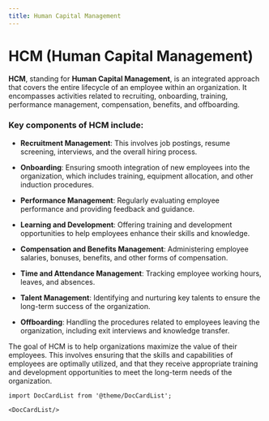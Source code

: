 ```yaml
---
title: Human Capital Management
---
```


# HCM (Human Capital Management)

**HCM**, standing for **Human Capital Management**, is an integrated approach that covers the entire lifecycle of an employee within an organization. It encompasses activities related to recruiting, onboarding, training, performance management, compensation, benefits, and offboarding.

### Key components of HCM include:

- **Recruitment Management**: This involves job postings, resume screening, interviews, and the overall hiring process.
  
- **Onboarding**: Ensuring smooth integration of new employees into the organization, which includes training, equipment allocation, and other induction procedures.
  
- **Performance Management**: Regularly evaluating employee performance and providing feedback and guidance.
  
- **Learning and Development**: Offering training and development opportunities to help employees enhance their skills and knowledge.
  
- **Compensation and Benefits Management**: Administering employee salaries, bonuses, benefits, and other forms of compensation.
  
- **Time and Attendance Management**: Tracking employee working hours, leaves, and absences.
  
- **Talent Management**: Identifying and nurturing key talents to ensure the long-term success of the organization.
  
- **Offboarding**: Handling the procedures related to employees leaving the organization, including exit interviews and knowledge transfer.

The goal of HCM is to help organizations maximize the value of their employees. This involves ensuring that the skills and capabilities of employees are optimally utilized, and that they receive appropriate training and development opportunities to meet the long-term needs of the organization.


```mdx-code-block
import DocCardList from '@theme/DocCardList';

<DocCardList/>
```